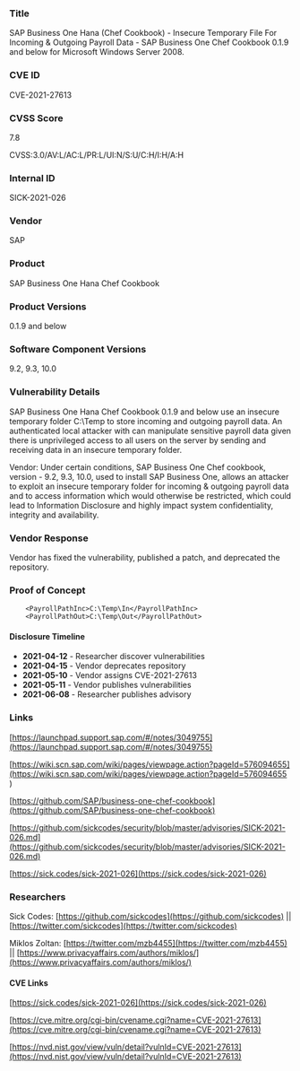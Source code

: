 ### Title
SAP Business One Hana (Chef Cookbook) - Insecure Temporary File For Incoming & Outgoing Payroll Data - SAP Business One Chef Cookbook 0.1.9 and below for Microsoft Windows Server 2008.

### CVE ID
CVE-2021-27613

### CVSS Score
7.8

CVSS:3.0/AV:L/AC:L/PR:L/UI:N/S:U/C:H/I:H/A:H

### Internal ID
SICK-2021-026
        
### Vendor
SAP
        
### Product
SAP Business One Hana Chef Cookbook

### Product Versions
0.1.9 and below

### Software Component Versions
9.2, 9.3, 10.0

### Vulnerability Details

SAP Business One Hana Chef Cookbook 0.1.9 and below use an insecure temporary folder C:\Temp to store incoming and outgoing payroll data. An authenticated local attacker with can manipulate sensitive payroll data given there is unprivileged access to all users on the server by sending and receiving data in an insecure temporary folder.

Vendor: Under certain conditions, SAP Business One Chef cookbook, version - 9.2, 9.3, 10.0, used to install SAP Business One, allows an attacker to exploit an insecure temporary folder for incoming & outgoing payroll data and to access information which would otherwise be restricted, which could lead to Information Disclosure and highly impact system confidentiality, integrity and availability.

### Vendor Response
Vendor has fixed the vulnerability, published a patch, and deprecated the repository.

### Proof of Concept

```
    <PayrollPathInc>C:\Temp\In</PayrollPathInc>
    <PayrollPathOut>C:\Temp\Out</PayrollPathOut>
```

#### Disclosure Timeline
* **2021-04-12** - Researcher discover vulnerabilities
* **2021-04-15** - Vendor deprecates repository
* **2021-05-10** - Vendor assigns CVE-2021-27613
* **2021-05-11** - Vendor publishes vulnerabilities
* **2021-06-08** - Researcher publishes advisory

### Links

[https://launchpad.support.sap.com/#/notes/3049755](https://launchpad.support.sap.com/#/notes/3049755)

[https://wiki.scn.sap.com/wiki/pages/viewpage.action?pageId=576094655](https://wiki.scn.sap.com/wiki/pages/viewpage.action?pageId=576094655 )


[https://github.com/SAP/business-one-chef-cookbook](https://github.com/SAP/business-one-chef-cookbook)

[https://github.com/sickcodes/security/blob/master/advisories/SICK-2021-026.md](https://github.com/sickcodes/security/blob/master/advisories/SICK-2021-026.md)

[https://sick.codes/sick-2021-026](https://sick.codes/sick-2021-026)

### Researchers

Sick Codes: [https://github.com/sickcodes](https://github.com/sickcodes) || [https://twitter.com/sickcodes](https://twitter.com/sickcodes)

Miklos Zoltan: [https://twitter.com/mzb4455](https://twitter.com/mzb4455) || [https://www.privacyaffairs.com/authors/miklos/](https://www.privacyaffairs.com/authors/miklos/)

#### CVE Links

[https://sick.codes/sick-2021-026](https://sick.codes/sick-2021-026)

[https://cve.mitre.org/cgi-bin/cvename.cgi?name=CVE-2021-27613](https://cve.mitre.org/cgi-bin/cvename.cgi?name=CVE-2021-27613)

[https://nvd.nist.gov/view/vuln/detail?vulnId=CVE-2021-27613](https://nvd.nist.gov/view/vuln/detail?vulnId=CVE-2021-27613)
